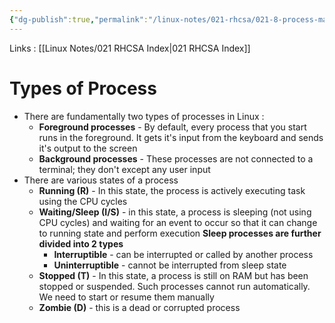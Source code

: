 ```yaml
---
{"dg-publish":true,"permalink":"/linux-notes/021-rhcsa/021-8-process-management/021-8-4-process-types/","noteIcon":"","created":"2023-10-07T13:47:51.632+05:30","updated":"2023-10-13T17:09:39.513+05:30"}
---
```


Links : [[Linux Notes/021 RHCSA Index\|021 RHCSA Index]]

# Types of Process

- There are fundamentally two types of processes in Linux :
	- **Foreground processes** - By default, every process that you start runs in the foreground. It gets it's input from the keyboard and sends it's output to the screen
	- **Background processes** - These processes are not connected to a terminal; they don't except any user input
- There are various states of a process
	- **Running (R)** - In this state, the process is actively executing task using the CPU cycles
	- **Waiting/Sleep (I/S)** - in this state, a process is sleeping (not using CPU cycles) and waiting for an event to occur so that it can change to running state and perform execution
		**Sleep processes are further divided into 2 types**
		- **Interruptible** - can be interrupted or called by another process
		- **Uninterruptible** - cannot be interrupted from sleep state
	- **Stopped (T)** - In this state, a process is still on RAM but has been stopped or suspended. Such processes cannot run automatically. We need to start or resume them manually
	- **Zombie (D)** - this is a dead or corrupted process